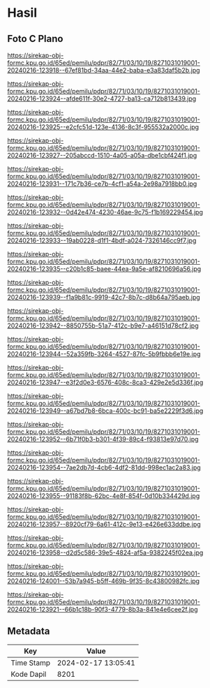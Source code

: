 # Hasil

## Foto C Plano

https://sirekap-obj-formc.kpu.go.id/65ed/pemilu/pdpr/82/71/03/10/19/8271031019001-20240216-123918--67ef81bd-34aa-44e2-baba-e3a83daf5b2b.jpg

https://sirekap-obj-formc.kpu.go.id/65ed/pemilu/pdpr/82/71/03/10/19/8271031019001-20240216-123924--afde611f-30e2-4727-ba13-ca712b813439.jpg

https://sirekap-obj-formc.kpu.go.id/65ed/pemilu/pdpr/82/71/03/10/19/8271031019001-20240216-123925--e2cfc51d-123e-4136-8c3f-955532a2000c.jpg

https://sirekap-obj-formc.kpu.go.id/65ed/pemilu/pdpr/82/71/03/10/19/8271031019001-20240216-123927--205abccd-1510-4a05-a05a-dbe1cbf424f1.jpg

https://sirekap-obj-formc.kpu.go.id/65ed/pemilu/pdpr/82/71/03/10/19/8271031019001-20240216-123931--171c7b36-ce7b-4cf1-a54a-2e98a7918bb0.jpg

https://sirekap-obj-formc.kpu.go.id/65ed/pemilu/pdpr/82/71/03/10/19/8271031019001-20240216-123932--0d42e474-4230-46ae-9c75-f1b169229454.jpg

https://sirekap-obj-formc.kpu.go.id/65ed/pemilu/pdpr/82/71/03/10/19/8271031019001-20240216-123933--19ab0228-d1f1-4bdf-a024-7326146cc9f7.jpg

https://sirekap-obj-formc.kpu.go.id/65ed/pemilu/pdpr/82/71/03/10/19/8271031019001-20240216-123935--c20b1c85-baee-44ea-9a5e-af8210696a56.jpg

https://sirekap-obj-formc.kpu.go.id/65ed/pemilu/pdpr/82/71/03/10/19/8271031019001-20240216-123939--f1a9b81c-9919-42c7-8b7c-d8b64a795aeb.jpg

https://sirekap-obj-formc.kpu.go.id/65ed/pemilu/pdpr/82/71/03/10/19/8271031019001-20240216-123942--8850755b-51a7-412c-b9e7-a46151d78cf2.jpg

https://sirekap-obj-formc.kpu.go.id/65ed/pemilu/pdpr/82/71/03/10/19/8271031019001-20240216-123944--52a359fb-3264-4527-87fc-5b9fbbb6e19e.jpg

https://sirekap-obj-formc.kpu.go.id/65ed/pemilu/pdpr/82/71/03/10/19/8271031019001-20240216-123947--e3f2d0e3-6576-408c-8ca3-429e2e5d336f.jpg

https://sirekap-obj-formc.kpu.go.id/65ed/pemilu/pdpr/82/71/03/10/19/8271031019001-20240216-123949--a67bd7b8-6bca-400c-bc91-ba5e2229f3d6.jpg

https://sirekap-obj-formc.kpu.go.id/65ed/pemilu/pdpr/82/71/03/10/19/8271031019001-20240216-123952--6b71f0b3-b301-4f39-89c4-f93813e97d70.jpg

https://sirekap-obj-formc.kpu.go.id/65ed/pemilu/pdpr/82/71/03/10/19/8271031019001-20240216-123954--7ae2db7d-4cb6-4df2-81dd-998ec1ac2a83.jpg

https://sirekap-obj-formc.kpu.go.id/65ed/pemilu/pdpr/82/71/03/10/19/8271031019001-20240216-123955--91183f8b-62bc-4e8f-854f-0d10b334429d.jpg

https://sirekap-obj-formc.kpu.go.id/65ed/pemilu/pdpr/82/71/03/10/19/8271031019001-20240216-123957--8920cf79-6a61-412c-9e13-e426e633ddbe.jpg

https://sirekap-obj-formc.kpu.go.id/65ed/pemilu/pdpr/82/71/03/10/19/8271031019001-20240216-123958--d2d5c586-39e5-4824-af5a-9382245f02ea.jpg

https://sirekap-obj-formc.kpu.go.id/65ed/pemilu/pdpr/82/71/03/10/19/8271031019001-20240216-124001--53b7a945-b5ff-469b-9f35-8c43800982fc.jpg

https://sirekap-obj-formc.kpu.go.id/65ed/pemilu/pdpr/82/71/03/10/19/8271031019001-20240216-123921--66b1c18b-90f3-4779-8b3a-841e4e6cee2f.jpg


## Metadata

| Key        | Value               |
| ---------- | ------------------- |
| Time Stamp | 2024-02-17 13:05:41 |
| Kode Dapil | 8201                |



